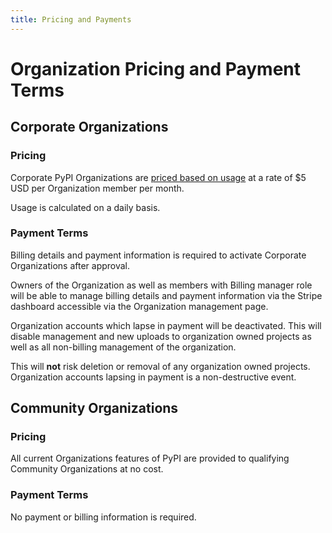 ```yaml
---
title: Pricing and Payments
---
```


<!--[[ preview('org-accounts') ]]-->

# Organization Pricing and Payment Terms

## Corporate Organizations

### Pricing

Corporate PyPI Organizations are
[priced based on usage](https://policies.python.org/pypi.org/Terms-of-Service/#3-billing-schedule-no-refunds)
at a rate of $5 USD per Organization member per month.

Usage is calculated on a daily basis.

### Payment Terms

Billing details and payment information is required to activate
Corporate Organizations after approval.

Owners of the Organization as well as members with Billing manager
role will be able to manage billing details and payment information
via the Stripe dashboard accessible via the Organization management
page.

Organization accounts which lapse in payment will be deactivated.
This will disable
management and new uploads to organization owned projects
as well as all non-billing management of the organization.

This will **not** risk deletion or removal of any organization
owned projects. Organization accounts lapsing in payment is
a non-destructive event.

## Community Organizations

### Pricing

All current Organizations features of PyPI are provided to qualifying Community Organizations
at no cost.

### Payment Terms

No payment or billing information is required.
